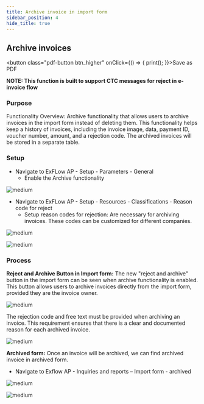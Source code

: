 ```yaml
---
title: Archive invoice in import form
sidebar_position: 4
hide_title: true
---
```

## Archive invoices
<button class="pdf-button btn_higher" onClick={() => { print(); }}>Save as PDF</button>

**NOTE: This function is built to support CTC messages for reject in e-invoice flow**

### Purpose
Functionality Overview: Archive functionality that allows users to archive invoices in the import form instead of deleting them. This functionality helps keep a history of invoices, including the invoice image, data, payment ID, voucher number, amount, and a rejection code. The archived invoices will be stored in a separate table.

### Setup
- Navigate to ExFLow AP - Setup - Parameters - General 
    - Enable the Archive functionality

![medium](@site/static/img/media/image687.png)

- Navigate to ExFLow AP - Setup - Resources - Classifications - Reason code for reject
    -  Setup reason codes for rejection: Are necessary for archiving invoices. These codes can be customized for different companies. 

![medium](@site/static/img/media/image688.png)

![medium](@site/static/img/media/image689.png)

### Process
**Reject and Archive Button in Import form:**  The new "reject and archive" button in the import form can be seen when archive functionality is enabled. This button allows users to archive invoices directly from the import form, provided they are the invoice owner.

![medium](@site/static/img/media/image690.png)

The rejection code and free text must be provided when archiving an invoice. This requirement ensures that there is a clear and documented reason for each archived invoice.

![medium](@site/static/img/media/image691.png)

**Archived form:** Once an invoice will be archived, we can find archived invoice in archived form. 
- Navigate to Exflow AP - Inquiries and reports – Import form - archived

![medium](@site/static/img/media/image692.png)

![medium](@site/static/img/media/image693.png)